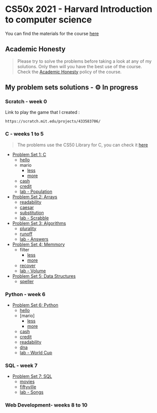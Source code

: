 # CS50x 2021 - Harvard Introduction to computer science 
You can find the materials for the course [here](https://cs50.harvard.edu/x)

## Academic Honesty
> Please try to solve the problems before taking a look at any of my solutions. Only then will you have the best use of the course.
<br/>Check the [Academic Honesty](https://cs50.harvard.edu/x/2020/honesty/) policy of the course.

## My problem sets solutions - ⚙️ In progress

### Scratch - week 0
Link to play the game that I created :
```
https://scratch.mit.edu/projects/433583706/
```

### C - weeks 1 to 5
> The problems use the CS50 Library for C, you can check it [here](https://github.com/cs50/libcs50)
- [Problem Set 1: C](/pset1)
  * [hello](/pset1/hello.c)
  * mario
    + [less](/pset1/mario_less.c)
    + [more](/pset1/mario_more.c)
  * [cash](/pset1/cash.c)
  * [credit](/pset1/credit.c)
  * [lab - Population](/pset1/lab/population.c)
- [Problem Set 2: Arrays](/pset2)
  * [readability](/pset2/readability.c)
  * [caesar](/pset2/caesar.c)
  * [substitution](/pset2/substitution.c)
  * [lab - Scrabble](/pset2/lab/scrabble.c)
- [Problem Set 3: Algorithms](/pset3)
  * [plurality](/pset3/plurality.c)
  * [runoff](/pset3/runoff.c)
  * [lab - Answers](/pset3/lab/answers.txt)
- [Problem Set 4: Memmory](/pset4)
  * filter
    + [less](/pset4/filter_less)
    + [more](/pset4/filter_more)
  * [recover](/pset4/recover)
  * [lab - Volume](/pset4/lab/volume.c)
- [Problem Set 5: Data Structures](/pset5)
  * [speller](/pset5/speller.c)
 
### Python - week 6 
- [Problem Set 6: Python](/pset6)
  * [hello](/pset6/hello.py)
  * [mario]
    + [less](/pset6/mario_less.py)
    + [more](/pset6/mario_more.py)
  * [cash](/pset6/cash.py)
  * [credit](/pset6/credit.py)
  * [readability](/pset6/readability.py)
  * [dna](/pset6/dna)
  * [lab - World Cup](/pset6/lab6)
 
### SQL - week 7
- [Problem Set 7: SQL](/pset7)
  * [movies](/pset7/movies)
  * [fiftyville](/pset7/fiftyville)
  * [lab - Songs](/pset7/lab7)
  
### Web Development- weeks 8 to 10

